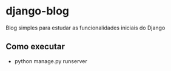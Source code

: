 # django-blog
Blog simples para estudar as funcionalidades iniciais do Django

## Como executar
 - python manage.py runserver